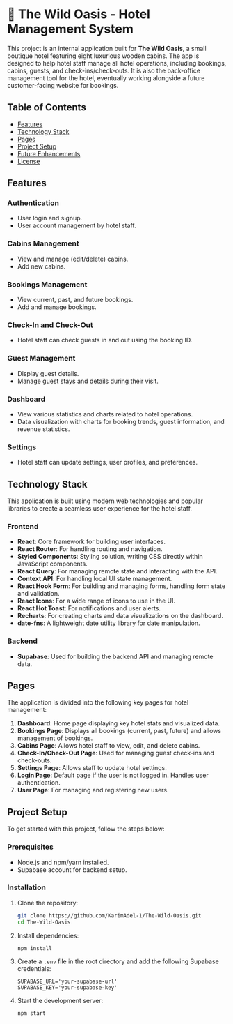 # 🏨 The Wild Oasis - Hotel Management System

This project is an internal application built for **The Wild Oasis**, a small boutique hotel featuring eight luxurious wooden cabins. The app is designed to help hotel staff manage all hotel operations, including bookings, cabins, guests, and check-ins/check-outs. It is also the back-office management tool for the hotel, eventually working alongside a future customer-facing website for bookings.

## Table of Contents

- [Features](#features)
- [Technology Stack](#technology-stack)
- [Pages](#pages)
- [Project Setup](#project-setup)
- [Future Enhancements](#future-enhancements)
- [License](#license)

## Features

### Authentication

- User login and signup.
- User account management by hotel staff.

### Cabins Management

- View and manage (edit/delete) cabins.
- Add new cabins.

### Bookings Management

- View current, past, and future bookings.
- Add and manage bookings.

### Check-In and Check-Out

- Hotel staff can check guests in and out using the booking ID.

### Guest Management

- Display guest details.
- Manage guest stays and details during their visit.

### Dashboard

- View various statistics and charts related to hotel operations.
- Data visualization with charts for booking trends, guest information, and revenue statistics.

### Settings

- Hotel staff can update settings, user profiles, and preferences.

## Technology Stack

This application is built using modern web technologies and popular libraries to create a seamless user experience for the hotel staff.

### Frontend

- **React**: Core framework for building user interfaces.
- **React Router**: For handling routing and navigation.
- **Styled Components**: Styling solution, writing CSS directly within JavaScript components.
- **React Query**: For managing remote state and interacting with the API.
- **Context API**: For handling local UI state management.
- **React Hook Form**: For building and managing forms, handling form state and validation.
- **React Icons**: For a wide range of icons to use in the UI.
- **React Hot Toast**: For notifications and user alerts.
- **Recharts**: For creating charts and data visualizations on the dashboard.
- **date-fns**: A lightweight date utility library for date manipulation.

### Backend

- **Supabase**: Used for building the backend API and managing remote data.

## Pages

The application is divided into the following key pages for hotel management:

1. **Dashboard**: Home page displaying key hotel stats and visualized data.
2. **Bookings Page**: Displays all bookings (current, past, future) and allows management of bookings.
3. **Cabins Page**: Allows hotel staff to view, edit, and delete cabins.
4. **Check-In/Check-Out Page**: Used for managing guest check-ins and check-outs.
5. **Settings Page**: Allows staff to update hotel settings.
6. **Login Page**: Default page if the user is not logged in. Handles user authentication.
7. **User Page**: For managing and registering new users.

## Project Setup

To get started with this project, follow the steps below:

### Prerequisites

- Node.js and npm/yarn installed.
- Supabase account for backend setup.

### Installation

1. Clone the repository:

   ```bash
   git clone https://github.com/KarimAdel-1/The-Wild-Oasis.git
   cd The-Wild-Oasis
   ```

2. Install dependencies:

   ```bash
   npm install
   ```

3. Create a `.env` file in the root directory and add the following Supabase credentials:

   ```
   SUPABASE_URL='your-supabase-url'
   SUPABASE_KEY='your-supabase-key'
   ```

4. Start the development server:
   ```bash
   npm start
   ```
